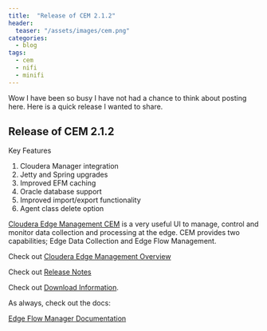 ```yaml
---
title:  "Release of CEM 2.1.2"
header:
  teaser: "/assets/images/cem.png"
categories: 
  - blog
tags:
  - cem 
  - nifi 
  - minifi
---
```


Wow I have been so busy I have not had a chance to think about posting here.   Here is a quick release I wanted to share.


## Release of CEM 2.1.2


Key Features

1. Cloudera Manager integration
2. Jetty and Spring upgrades
3. Improved EFM caching
4. Oracle database support
5. Improved import/export functionality
6. Agent class delete option


[Cloudera Edge Management CEM](https://www.cloudera.com/products/edge-management.html) is a very useful UI to manage, control and monitor data collection and processing at the edge.  CEM provides two capabilities; Edge Data Collection and Edge Flow Management.

Check out [Cloudera Edge Management Overview](https://docs.cloudera.com/cem/2.1.2/overview/topics/cem-cem-overview.html) 


Check out [Release Notes](https://docs.cloudera.com/cem/2.1.2/release-notes/topics/cem-whats-new.html) 

Check out [Download Information](https://docs.cloudera.com/cem/2.1.2/release-notes/topics/cem-download-locations.html).  


As always, check out the docs:

[Edge Flow Manager Documentation](https://docs.cloudera.com/cem/2.1.2/edge-flow-manager.html)
